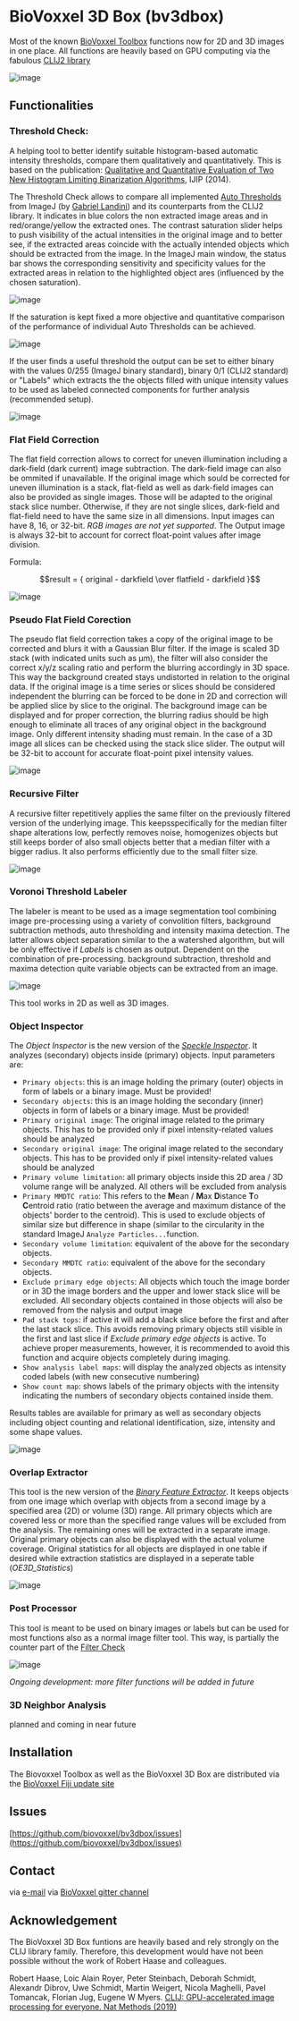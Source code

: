 <script src="https://cdn.mathjax.org/mathjax/latest/MathJax.js?config=TeX-AMS-MML_HTMLorMML" type="text/javascript"></script>

# BioVoxxel 3D Box (bv3dbox)

Most of the known [BioVoxxel Toolbox](https://github.com/biovoxxel/BioVoxxel-Toolbox) functions now for 2D and 3D images in one place. All functions are heavily based on GPU computing via the fabulous [CLIJ2 library](url)

![image](https://user-images.githubusercontent.com/10721817/151507835-a243ccfd-913b-4f5d-bddb-0a4ed2433005.png)

## Functionalities
### Threshold Check: 
A helping tool to better identify suitable histogram-based automatic intensity thresholds, compare them qualitatively and quantitatively. This is based on the publication: [Qualitative and Quantitative Evaluation of Two New Histogram Limiting Binarization Algorithms](https://www.cscjournals.org/library/manuscriptinfo.php?mc=IJIP-829), IJIP (2014).

The Threshold Check allows to compare all implemented [Auto Thresholds](https://imagej.net/plugins/auto-threshold) from ImageJ (by [Gabriel Landini](https://github.com/landinig)) and its counterparts from the CLIJ2 library. It indicates in blue colors the non extracted image areas and in red/orange/yellow the extracted ones. The contrast saturation slider helps to push visibility of the actual intensities in the original image and to better see, if the extracted areas coincide with the actually intended objects which should be extracted from the image. In the ImageJ main window, the status bar shows the corresponding sensitivity and specificity values for the extracted areas in relation to the highlighted object ares (influenced by the chosen saturation). 

![image](https://user-images.githubusercontent.com/10721817/151660419-101bf26c-0127-465c-95fb-280f1cc92504.png)

If the saturation is kept fixed a more objective and quantitative comparison of the performance of individual Auto Thresholds can be achieved. 

![image](https://user-images.githubusercontent.com/10721817/151660612-7974d883-c221-4bb8-9cf6-1d3c96ce3a12.png)


If the user finds a useful threshold the output can be set to either binary with the values 0/255 (ImageJ binary standard), binary 0/1 (CLIJ2 standard) or "Labels" which extracts the the objects filled with unique intensity values to be used as labeled connected components for further analysis (recommended setup).

![image](https://user-images.githubusercontent.com/10721817/151660615-ea6ae986-f0b3-4c9b-b3b8-c9f30e6c09ce.png)



### Flat Field Correction
The flat field correction allows to correct for uneven illumination including a dark-field (dark current) image subtraction. The dark-field image can also be ommited if unavailable. If the original image which sould be corrected for uneven illumination is a stack, flat-field as well as dark-field images can also be provided as single images. Those will be adapted to the original stack slice number. Otherwise, if they are not single slices, dark-field and flat-field need to have the same size in all dimensions. 
Input images can have 8, 16, or 32-bit. _RGB images are not yet supported_.
The Output image is always 32-bit to account for correct float-point values after image division. 

Formula:

$$result = { original - darkfield \over flatfield - darkfield }$$


![image](https://user-images.githubusercontent.com/10721817/151598573-534b8f3f-99bd-4bb7-b420-140ca8f94ef7.png)

### Pseudo Flat Field Corection
The pseudo flat field correction takes a copy of the original image to be corrected and blurs it with a Gaussian Blur filter. If the image is scaled 3D stack (with indicated units such as µm), the filter will also consider the correct x/y/z scaling ratio and perform the blurring accordingly in 3D space. This way the background created stays undistorted in relation to the original data. If the original image is a time series or slices should be considered independent the blurring can be forced to be done in 2D and correction will be applied slice by slice to the original.
The background image can be displayed and for proper correction, the blurring radius should be high enough to eliminate all traces of any original object in the background image. Only different intensity shading must remain.
In the case of a 3D image all slices can be checked using the stack slice slider.
The output will be 32-bit to account for accurate float-point pixel intensity values.

![image](https://user-images.githubusercontent.com/10721817/151659090-8a4032cb-337a-402e-889f-8e7781acfe35.png)

### Recursive Filter
A recursive filter repetitively applies the same filter on the previously filtered version of the underlying image. This keepsspecifically for the median filter shape alterations low, perfectly removes noise, homogenizes objects but still keeps border of also small objects better that a median filter with a bigger radius. It also performs efficiently due to the small filter size.

![image](https://user-images.githubusercontent.com/10721817/151659864-04528775-85e3-4980-9fb5-00fb5424838d.png)

### Voronoi Threshold Labeler
The labeler is meant to be used as a image segmentation tool combining image pre-processing using a variety of convolition filters, background subtraction methods, auto thresholding and intensity maxima detection. The latter allows object separation similar to the a watershed algorithm, but will be only effective if _Labels_ is chosen as output. Dependent on the combination of pre-processing. background subtraction, threshold and maxima detection quite variable objects can be extracted from an image.

![image](https://user-images.githubusercontent.com/10721817/151660909-302f642f-e9c3-4c4b-a761-10acb79cf932.png)

This tool works in 2D as well as 3D images.

### Object Inspector
The _Object Inspector_ is the new version of the [_Speckle Inspector_](https://imagej.net/plugins/biovoxxel-toolbox#speckle-inspector). It analyzes (secondary) objects inside (primary) objects.
Input parameters are:

- `Primary objects`: this is an image holding the primary (outer) objects in form of labels or a binary image. Must be provided!
- `Secondary objects`: this is an image holding the secondary (inner) objects in form of labels or a binary image. Must be provided!
- `Primary original image`: The original image related to the primary objects. This has to be provided only if pixel intensity-related values should be analyzed
- `Secondary original image`: The original image related to the secondary objects. This has to be provided only if pixel intensity-related values should be analyzed
- `Primary volume limitation`: all primary objects inside this 2D area / 3D volume range will be analyzed. All others will be excluded from analysis
- `Primary MMDTC ratio`: This refers to the **M**ean / **M**ax **D**istance **T**o **C**entroid ratio (ratio between the average and maximum distance of the objects' border to the centroid). This is used to exclude objects of similar size but difference in shape (similar to the circularity in the standard ImageJ `Analyze Particles...`function.
- `Secondary volume limitation`: equivalent of the above for the secondary objects.
- `Secondary MMDTC ratio`: equivalent of the above for the secondary objects.
- `Exclude primary edge objects`: All objects which touch the image border or in 3D the image borders and the upper and lower stack slice will be excluded. All secondary objects contained in those objects will also be removed from the nalysis and output image
- `Pad stack tops`: if active it will add a black slice before the first and after the last stack slice. This avoids removing primary objects still visible in the first and last slice if _Exclude primary edge objects_ is active. To achieve proper measurements, however, it is recommended to avoid this function and acquire objects completely during imaging.
- `Show analysis label maps`: will display the analyzed objects as intensity coded labels (with new consecutive numbering)
- `Show count map`: shows labels of the primary objects with the intensity indicating the numbers of secondary objects contained inside them.

Results tables are available for primary as well as secondary objects including object counting and relational identification, size, intensity and some shape values.

![image](https://user-images.githubusercontent.com/10721817/151661661-fbc7ae90-b30b-4ffa-ac44-752a7ca37b48.png)

### Overlap Extractor
This tool is the new version of the [_Binary Feature Extractor_](https://imagej.net/plugins/biovoxxel-toolbox#binary-feature-extractor). It keeps objects from one image which overlap with objects from a second image by a specified area (2D) or volume (3D) range. All primary objects which are covered less or more than the specified range values will be excluded from the analysis. The remaining ones will be extracted in a separate image. Original primary objects can also be displayed with the actual volume coverage. Original statistics for all objects are displayed in one table if desired while extraction statistics are displayed in a seperate table (_OE3D_Statistics_)

![image](https://user-images.githubusercontent.com/10721817/151672100-7a913fc8-cf9f-46ee-bbfc-a5d49ffac5cc.png)

### Post Processor
This tool is meant to be used on binary images or labels but can be used for most functions also as a normal image filter tool. This way, is partially the counter part of the [Filter Check](https://imagej.net/plugins/biovoxxel-toolbox#filter-check)

![image](https://user-images.githubusercontent.com/10721817/151672895-30af6deb-67b4-45fb-ac6d-5deb9777c8a7.png)

_Ongoing development: more filter functions will be added in future_

### 3D Neighbor Analysis
planned and coming in near future

### 

## Installation
The Biovoxxel Toolbox as well as the BioVoxxel 3D Box are distributed via the [BioVoxxel Fiji update site](https://imagej.net/update-sites/following)

## Issues
[https://github.com/biovoxxel/bv3dbox/issues](https://github.com/biovoxxel/bv3dbox/issues)

## Contact
via [e-mail](mailto:jan.brocher@biovoxxel.de)
via [BioVoxxel gitter channel](https://gitter.im/biovoxxel/BioVoxxel_Toolbox)

## Acknowledgement
The BioVoxxel 3D Box funtions are heavily based and rely strongly on the CLIJ library family.
Therefore, this development would have not been possible without the work of Robert Haase and colleagues.

Robert Haase, Loic Alain Royer, Peter Steinbach, Deborah Schmidt, Alexandr Dibrov, Uwe Schmidt, Martin Weigert, Nicola Maghelli, Pavel Tomancak, Florian Jug, Eugene W Myers. [CLIJ: GPU-accelerated image processing for everyone. Nat Methods (2019)](https://doi.org/10.1038/s41592-019-0650-1)
